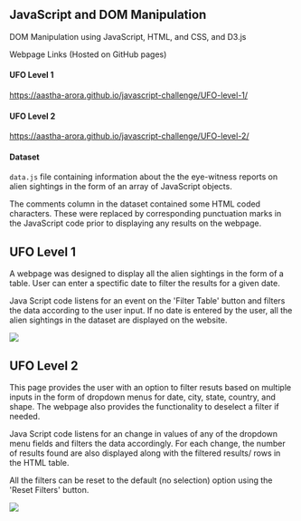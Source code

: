 ## JavaScript and DOM Manipulation
DOM Manipulation using JavaScript, HTML, and CSS, and D3.js

Webpage Links (Hosted on GitHub pages)
#### UFO Level 1
https://aastha-arora.github.io/javascript-challenge/UFO-level-1/

#### UFO Level 2
https://aastha-arora.github.io/javascript-challenge/UFO-level-2/

#### Dataset 
`data.js` file containing information about the the eye-witness reports on alien sightings in the form of an array of JavaScript objects.

The comments column in the dataset contained some HTML coded characters. These were replaced by corresponding punctuation marks in the JavaScript code
prior to displaying any results on the webpage.

## UFO Level 1
A webpage was designed to display all the alien sightings in the form of a table.
User can enter a spectific date to filter the results for a given date. 

Java Script code listens for an event on the 'Filter Table' button and filters the data according to the user input.
If no date is entered by the user, all the alien sightings in the dataset are displayed on the website.

![](https://github.com/Aastha-Arora/javascript-challenge/blob/master/UFO-level-1/static/images/Screen%20Shot%20UFO%20Level%201.png)

## UFO Level 2
This page provides the user with an option to filter resuts based on multiple inputs in the form of dropdown menus for date, city, state, country, and shape.
The webpage also provides the functionality to deselect a filter if needed. 

Java Script code listens for an change in values of any of the dropdown menu fields and filters the data accordingly. For each change,
the number of results found are also displayed along with the filtered results/ rows in the HTML table.

All the filters can be reset to the default (no selection) option using the 'Reset Filters' button.

![](https://github.com/Aastha-Arora/javascript-challenge/blob/master/UFO-level-2/static/images/Screen%20Shot%20UFO%20Level%202.png)
